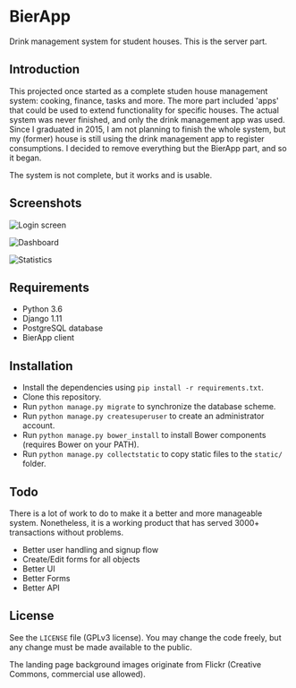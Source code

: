 # BierApp
Drink management system for student houses. This is the server part.

## Introduction
This projected once started as a complete studen house management system: cooking, finance, tasks and more. The more part included 'apps' that could be used to extend functionality for specific houses. The actual system was never finished, and only the drink management app was used. Since I graduated in 2015, I am not planning to finish the whole system, but my (former) house is still using the drink management app to register consumptions. I decided to remove everything but the BierApp part, and so it began.

The system is not complete, but it works and is usable.

## Screenshots
![Login screen](https://raw.github.com/basilfx/BierApp-Server/master/docs/screenshots/login.png)

![Dashboard](https://raw.github.com/basilfx/BierApp-Server/master/docs/screenshots/dashboard.png)

![Statistics](https://raw.github.com/basilfx/BierApp-Server/master/docs/screenshots/statistics.png)

## Requirements
* Python 3.6
* Django 1.11
* PostgreSQL database
* BierApp client

## Installation
* Install the dependencies using `pip install -r requirements.txt`.
* Clone this repository.
* Run `python manage.py migrate` to synchronize the database scheme.
* Run `python manage.py createsuperuser` to create an administrator account.
* Run `python manage.py bower_install` to install Bower components (requires Bower on your PATH).
* Run `python manage.py collectstatic` to copy static files to the `static/` folder.

## Todo
There is a lot of work to do to make it a better and more manageable system. Nonetheless, it is a working product that has served 3000+ transactions without problems.

* Better user handling and signup flow
* Create/Edit forms for all objects
* Better UI
* Better Forms
* Better API

## License
See the `LICENSE` file (GPLv3 license). You may change the code freely, but any change must be made available to the public.

The landing page background images originate from Flickr (Creative Commons, commercial use allowed).
